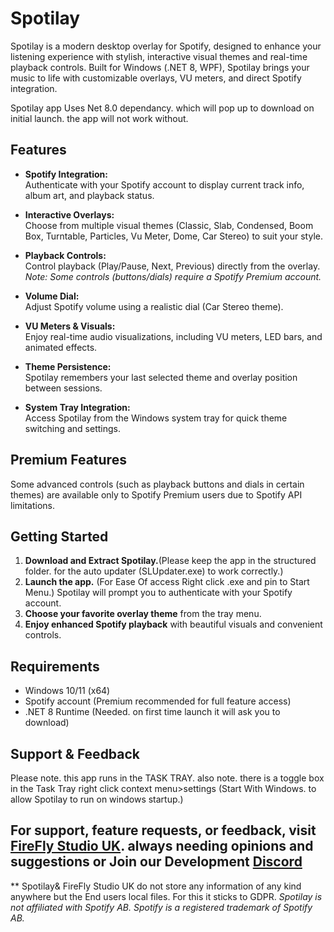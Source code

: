 # Spotilay

Spotilay is a modern desktop overlay for Spotify, designed to enhance your listening experience with stylish, interactive visual themes and real-time playback controls. Built for Windows (.NET 8, WPF), Spotilay brings your music to life with customizable overlays, VU meters, and direct Spotify integration.

Spotilay app Uses Net 8.0 dependancy. which will pop up to download on initial launch. the app will not work without. 

## Features

- **Spotify Integration:**  
  Authenticate with your Spotify account to display current track info, album art, and playback status.

- **Interactive Overlays:**  
  Choose from multiple visual themes (Classic, Slab, Condensed, Boom Box, Turntable, Particles, Vu Meter, Dome, Car Stereo) to suit your style.

- **Playback Controls:**  
  Control playback (Play/Pause, Next, Previous) directly from the overlay.  
  *Note: Some controls (buttons/dials) require a Spotify Premium account.*

- **Volume Dial:**  
  Adjust Spotify volume using a realistic dial (Car Stereo theme).

- **VU Meters & Visuals:**  
  Enjoy real-time audio visualizations, including VU meters, LED bars, and animated effects.

- **Theme Persistence:**  
  Spotilay remembers your last selected theme and overlay position between sessions.

- **System Tray Integration:**  
  Access Spotilay from the Windows system tray for quick theme switching and settings.

## Premium Features

Some advanced controls (such as playback buttons and dials in certain themes) are available only to Spotify Premium users due to Spotify API limitations.

## Getting Started

1. **Download and Extract Spotilay.**(Please keep the app in the structured folder. for the auto updater (SLUpdater.exe) to work correctly.)
2. **Launch the app.** (For Ease Of access Right click .exe and pin to Start Menu.)
   Spotilay will prompt you to authenticate with your Spotify account.
3. **Choose your favorite overlay theme** from the tray menu.
4. **Enjoy enhanced Spotify playback** with beautiful visuals and convenient controls.

## Requirements

- Windows 10/11 (x64)
- Spotify account (Premium recommended for full feature access)
- .NET 8 Runtime (Needed. on first time launch it will ask you to download)

## Support & Feedback
Please note. this app runs in the TASK TRAY. 
also note. there is a toggle box in the Task Tray right click context menu>settings (Start With Windows. to allow Spotilay to run on windows startup.)

For support, feature requests, or feedback, visit [FireFly Studio UK](https://github.com/FireFlyStudio-Dev/Spotilay).
always needing opinions and suggestions
or 
Join our Development [Discord](https://discord.gg/4rp5vRjbgQ)
---
** Spotilay& FireFly Studio UK do not store any information of any kind anywhere but the End users local files. For this it sticks to GDPR. 
*Spotilay is not affiliated with Spotify AB. Spotify is a registered trademark of Spotify AB.*
